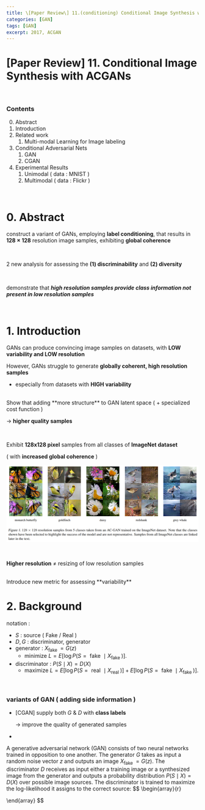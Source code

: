 ```yaml
---
title: \[Paper Review\] 11.(conditioning) Conditional Image Synthesis with ACGANs
categories: [GAN]
tags: [GAN]
excerpt: 2017, ACGAN
---
```


<script src="https://cdn.mathjax.org/mathjax/latest/MathJax.js?config=TeX-AMS-MML_HTMLorMML" type="text/javascript"></script>

# \[Paper Review\] 11. Conditional Image Synthesis with ACGANs

<br>

### Contents

0. Abstract
1. Introduction
2. Related work
   1. Multi-modal Learning for Image labeling
3. Conditional Adversarial Nets
   1. GAN
   2. CGAN
4. Experimental Results
   1. Unimodal ( data : MNIST )
   2. Multimodal ( data : Flickr )

<br>

# 0. Abstract

construct a variant of GANs, employing **label conditioning**, 
that results in **128 $\times$ 128** resolution image samples, exhibiting **global coherence**

<br>

2 new analysis for assessing the **(1) discriminability** and **(2) diversity**

<br>

demonstrate that ***high resolution samples provide class information not present in low resolution samples***

<br>

# 1. Introduction

GANs can produce convincing image samples on datasets, with **LOW variability and LOW resolution**

However, GANs struggle to generate **globally coherent, high resolution samples**

- especially from datasets with **HIGH variability**

<br>
Show that adding **more structure** to GAN latent space ( + specialized cost function )

$\rightarrow$ **higher quality samples**

<br>

Exhibit **128x128 pixel** samples from all classes of **ImageNet dataset**

( with **increased global coherence** )

![figure2](/assets/img/gan/img20.png)

<br>

**Higher resolution** $\neq$ resizing of low resolution samples

<br>
Introduce new metric for assessing **variability**

<br>

# 2. Background

notation : 

- $S$ : source ( Fake / Real )
- $D,G$ : discriminator, generator
- generator : $X_{\text {fake }}=G(z)$
  - minimize $L=E\left[\log P\left(S=\text { fake } \mid X_{\text {fake }}\right)\right]$.
- discriminator : $P(S \mid X)=D(X)$
  - maximize $L=E\left[\log P\left(S=\text { real } \mid X_{\text {real }}\right)\right]+ E\left[\log P\left(S=\text { fake } \mid X_{\text {fake }}\right)\right]$.

<br>

### variants of GAN ( adding side information )

- [CGAN] supply both $G$ & $D$ with **class labels** 

  $\rightarrow$ improve the quality of generated samples

- 



A generative adversarial network (GAN) consists of two neural networks trained in opposition to one another. The generator $G$ takes as input a random noise vector $z$ and outputs an image $X_{\text {fake }}=G(z)$. The discriminator $D$ receives as input either a training image or a synthesized image from the generator and outputs a probability distribution $P(S \mid X)=D(X)$ over possible image sources. The discriminator is trained to maximize the log-likelihood it assigns to the correct source:
$$
\begin{array}{r}

\end{array}
$$
